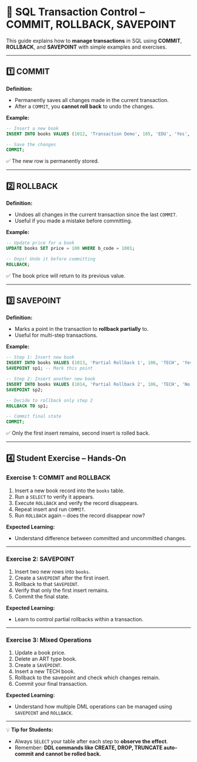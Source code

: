 # 📝 SQL Transaction Control – COMMIT, ROLLBACK, SAVEPOINT

This guide explains how to **manage transactions** in SQL using **COMMIT**, **ROLLBACK**, and **SAVEPOINT** with simple examples and exercises.

---

## **1️⃣ COMMIT**

**Definition:**
- Permanently saves all changes made in the current transaction.
- After a `COMMIT`, you **cannot roll back** to undo the changes.

**Example:**
```sql
-- Insert a new book
INSERT INTO books VALUES (1012, 'Transaction Demo', 105, 'EDU', 'Yes', 29.99);

-- Save the changes
COMMIT;
```
✅ The new row is permanently stored.

---

## **2️⃣ ROLLBACK**

**Definition:**
- Undoes all changes in the current transaction since the last `COMMIT`.
- Useful if you made a mistake before committing.

**Example:**
```sql
-- Update price for a book
UPDATE books SET price = 100 WHERE b_code = 1001;

-- Oops! Undo it before committing
ROLLBACK;
```
✅ The book price will return to its previous value.

---

## **3️⃣ SAVEPOINT**

**Definition:**
- Marks a point in the transaction to **rollback partially** to.
- Useful for multi-step transactions.

**Example:**
```sql
-- Step 1: Insert new book
INSERT INTO books VALUES (1013, 'Partial Rollback 1', 106, 'TECH', 'Yes', 55.00);
SAVEPOINT sp1; -- Mark this point

-- Step 2: Insert another new book
INSERT INTO books VALUES (1014, 'Partial Rollback 2', 106, 'TECH', 'No', 60.00);
SAVEPOINT sp2;

-- Decide to rollback only step 2
ROLLBACK TO sp1;

-- Commit final state
COMMIT;
```
✅ Only the first insert remains, second insert is rolled back.

---

## **4️⃣ Student Exercise – Hands-On**

### **Exercise 1: COMMIT and ROLLBACK**
1. Insert a new book record into the `books` table.
2. Run a `SELECT` to verify it appears.
3. Execute `ROLLBACK` and verify the record disappears.
4. Repeat insert and run `COMMIT`.
5. Run `ROLLBACK` again – does the record disappear now?

**Expected Learning:**
- Understand difference between committed and uncommitted changes.

---

### **Exercise 2: SAVEPOINT**
1. Insert two new rows into `books`.
2. Create a `SAVEPOINT` after the first insert.
3. Rollback to that `SAVEPOINT`.
4. Verify that only the first insert remains.
5. Commit the final state.

**Expected Learning:**
- Learn to control partial rollbacks within a transaction.

---

### **Exercise 3: Mixed Operations**
1. Update a book price.
2. Delete an ART type book.
3. Create a `SAVEPOINT`.
4. Insert a new TECH book.
5. Rollback to the savepoint and check which changes remain.
6. Commit your final transaction.

**Expected Learning:**
- Understand how multiple DML operations can be managed using `SAVEPOINT` and `ROLLBACK`.

---

💡 **Tip for Students:**
- Always `SELECT` your table after each step to **observe the effect**.
- Remember: **DDL commands like CREATE, DROP, TRUNCATE auto-commit and cannot be rolled back.**
